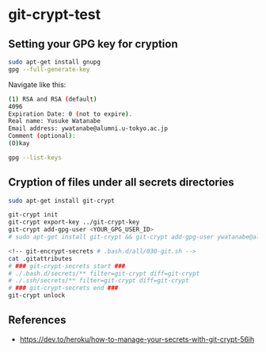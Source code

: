 # git-crypt-test

## Setting your GPG key for cryption

``` bash
sudo apt-get install gnupg
gpg --full-generate-key
```

Navigate like this:
``` bash
(1) RSA and RSA (default)
4096
Expiration Date: 0 (not to expire).
Real name: Yusuke Watanabe
Email address: ywatanabe@alumni.u-tokyo.ac.jp
Comment (optional):
(O)kay
```

``` bash
gpg --list-keys
```

## Cryption of files under all secrets directories
``` bash
sudo apt-get install git-crypt
```

``` bash
git-crypt init
git-crypt export-key ../git-crypt-key 
git-crypt add-gpg-user <YOUR_GPG_USER_ID>
# sudo apt-get install git-crypt && git-crypt add-gpg-user ywatanabe@alumni.u-tokyo.ac.jp

<!-- git-encrypt-secrets # .bash.d/all/030-git.sh -->
cat .gitattributes
# ### git-crypt-secrets start ###
# ./.bash.d/secrets/** filter=git-crypt diff=git-crypt
# ./.ssh/secrets/** filter=git-crypt diff=git-crypt
# ### git-crypt-secrets end ###
git-crypt unlock
```

## References
- https://dev.to/heroku/how-to-manage-your-secrets-with-git-crypt-56ih

